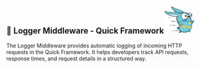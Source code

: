 ## 📜 Logger Middleware - Quick Framework![Quick Logo](/quick.png)
The Logger Middleware provides automatic logging of incoming HTTP requests in the Quick Framework. It helps developers track API requests, response times, and request details in a structured way.
